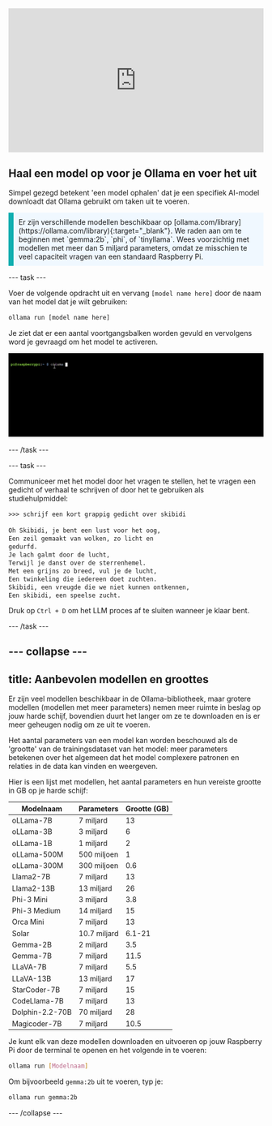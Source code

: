 <html>
  <div style="position: relative; overflow: hidden; padding-top: 56.25%;">
    <iframe style="position: absolute; top: 0; left: 0; right: 0; width: 100%; height: 100%; border: none;" src="https://www.youtube.com/embed/LZFqptMrWPA?rel=0&cc_load_policy=1" allowfullscreen allow="accelerometer; autoplay; clipboard-write; encrypted-media; gyroscope; picture-in-picture; web-share">
    </iframe>
  </div>
</html>

## Haal een model op voor je Ollama en voer het uit

Simpel gezegd betekent 'een model ophalen' dat je een specifiek AI-model downloadt dat Ollama gebruikt om taken uit te voeren.

<p style='border-left: solid; border-width:10px; border-color: #0faeb0; background-color: aliceblue; padding: 10px;'>
Er zijn verschillende modellen beschikbaar op [ollama.com/library](https://ollama.com/library){:target="_blank"}. We raden aan om te beginnen met `gemma:2b`, `phi`, of `tinyllama`. Wees voorzichtig met modellen met meer dan 5 miljard parameters, omdat ze misschien te veel capaciteit vragen van een standaard Raspberry Pi.
</p>

\--- task ---

Voer de volgende opdracht uit en vervang `[model name here]` door de naam van het model dat je wilt gebruiken:

```sh
ollama run [model name here]
```

Je ziet dat er een aantal voortgangsbalken worden gevuld en vervolgens word je gevraagd om het model te activeren.

![Animatie van een opdrachtregelinterface met de prompt die "pi@raspberrypi:~ $" weergeeft, gevolgd door een opdracht die wordt getypt.](images/run_gemma2b.gif)

\--- /task ---

\--- task ---

Communiceer met het model door het vragen te stellen, het te vragen een gedicht of verhaal te schrijven of door het te gebruiken als studiehulpmiddel:

```
>>> schrijf een kort grappig gedicht over skibidi

Oh Skibidi, je bent een lust voor het oog,
Een zeil gemaakt van wolken, zo licht en
gedurfd.
Je lach galmt door de lucht,
Terwijl je danst over de sterrenhemel.
Met een grijns zo breed, vul je de lucht,
Een twinkeling die iedereen doet zuchten.
Skibidi, een vreugde die we niet kunnen ontkennen,
Een skibidi, een speelse zucht.
```

Druk op `Ctrl + D` om het LLM proces af te sluiten wanneer je klaar bent.

\--- /task ---

## --- collapse ---

## title: Aanbevolen modellen en groottes

Er zijn veel modellen beschikbaar in de Ollama-bibliotheek, maar grotere modellen (modellen met meer parameters) nemen meer ruimte in beslag op jouw harde schijf, bovendien duurt het langer om ze te downloaden en is er meer geheugen nodig om ze uit te voeren.

Het aantal parameters van een model kan worden beschouwd als de 'grootte' van de trainingsdataset van het model: meer parameters betekenen over het algemeen dat het model complexere patronen en relaties in de data kan vinden en weergeven.

Hier is een lijst met modellen, het aantal parameters en hun vereiste grootte in GB op je harde schijf:

| Modelnaam                       | Parameters                   | Grootte (GB) |
| ------------------------------- | ---------------------------- | ------------------------------- |
| oLLama-7B                       | 7 miljard                    | 13                              |
| oLLama-3B                       | 3 miljard                    | 6                               |
| oLLama-1B                       | 1 miljard                    | 2                               |
| oLLama-500M                     | 500 miljoen                  | 1                               |
| oLLama-300M                     | 300 miljoen                  | 0.6             |
| Llama2-7B                       | 7 miljard                    | 13                              |
| Llama2-13B                      | 13 miljard                   | 26                              |
| Phi-3 Mini                      | 3 miljard                    | 3.8             |
| Phi-3 Medium                    | 14 miljard                   | 15                              |
| Orca Mini                       | 7 miljard                    | 13                              |
| Solar                           | 10.7 miljard | 6.1-21          |
| Gemma-2B                        | 2 miljard                    | 3.5             |
| Gemma-7B                        | 7 miljard                    | 11.5            |
| LLaVA-7B                        | 7 miljard                    | 5.5             |
| LLaVA-13B                       | 13 miljard                   | 17                              |
| StarCoder-7B                    | 7 miljard                    | 15                              |
| CodeLlama-7B                    | 7 miljard                    | 13                              |
| Dolphin-2.2-70B | 70 miljard                   | 28                              |
| Magicoder-7B                    | 7 miljard                    | 10.5            |

Je kunt elk van deze modellen downloaden en uitvoeren op jouw Raspberry Pi door de terminal te openen en het volgende in te voeren:

```bash
ollama run [Modelnaam]
```

Om bijvoorbeeld `gemma:2b` uit te voeren, typ je:

```bash
ollama run gemma:2b
```

\--- /collapse ---
